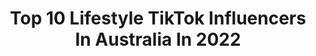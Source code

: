 ---
title: Top 10 Lifestyle TikTok Influencers In Australia In 2022
description: >-
  Find top lifestyle TikTok influencers in Australia in 2022. Most popular hashtags: #fyp #foryoupage #duet #aesthetic.
platform: TikTok
hits: 34
text_top: Analyze the most popular TikTok influencers on inBeat.
text_bottom: Our database has 34 TikTok influencers like this in Australia for you to collaborate.
profiles:
  - username: "almondlusk"
    fullname: >-
      a l m o n d l u s k
    bio: >-
      lifestyle videos
    location: "Australia"
    followers: 49200
    engagement: 2469
    commentsToLikes: 0.025960
    id: ckaftkvgx5r7z0i78qmmri4rw
    verified: false
    hashtags: "#fyp, #morning, #christmas, #almondlusk"
  - username: "oi.oiii"
    fullname: >-
      jael :)
    bio: >-
      BLACK LIVES MATTER covers/originals :)) (& me exposing my 1d lifestyle... oops)
    location: "Australia"
    followers: 31500
    engagement: 2608
    commentsToLikes: 0.036866
    id: ckbf76fbmwvmx0j23kkji392z
    verified: false
    hashtags: "#tommo, #fineline, #1d, #cherry"
  - username: "overpackedsuitcase"
    fullname: >-
      Raphaela
    bio: >-
      🧳 travel + lifestyle 💖 🌙 Follow me on IG: @overpackedsuitcase
    location: "Australia"
    followers: 2061
    engagement: 1014
    commentsToLikes: 0.236890
    id: ck9dwvm4mqr8n0j782b3cz8fl
    verified: false
    hashtags: "#fyp, #sydneyblogger, #sheisnotlost, #australia"
  - username: "20thcenturyclips"
    fullname: >-
      Fan Guixin
    bio: >-
      A little peek at our past lifestyle 🎥 Occasionally plays some mediocre erhu 🎶
    location: "Australia"
    followers: 463400
    engagement: 1384
    commentsToLikes: 0.012333
    id: ckcjdsn39a5zj0j23fk8buefk
    verified: false
    hashtags: "#1970s, #vintage, #commercial, #1960s"
  - username: "georgiebidesi"
    fullname: >-
      Georgie Bidesi
    bio: >-
      Entrepreneur Lifestyle blog: www.georgiebidesi.com SM ebook, link below📈
    location: "Australia"
    followers: 78700
    engagement: 2304
    commentsToLikes: 0.013905
    id: ck8kohukvhr2l0j783erw8mhk
    verified: false
    hashtags: "#uk, #darkacademia, #aesthetic, #london"
  - username: "pryormerryn"
    fullname: >-
      Pryormerryn 
    bio: >-
      Did this as a joke now it’s a lifestyle🤷🏽‍♀️ Yes I’m 19
    location: "Australia"
    followers: 42200
    engagement: 1726
    commentsToLikes: 0.027640
    id: ckdn985c3fna50j23fpzx70vv
    verified: false
    hashtags: "#aboriginalaustralia, #fyp, #hungryjacksfreeglass, #boo"
  - username: "horsepowerinc"
    fullname: >-
      Horsepower Inc
    bio: >-
      Independent #Automotive Lifestyle Brand - IG/FB: @hp.inc #horsepowerinc #sendit
    location: "Australia"
    followers: 34500
    engagement: 1190
    commentsToLikes: 0.018958
    id: ckb9av2sswbuj0j23l6nywasg
    verified: false
    hashtags: "#customcars, #cars, #carshow, #aussie"
  - username: "jassturka4"
    fullname: >-
      Jass Turka
    bio: >-
      Health & Fitness 💪 Lifestyle 😎 Food ❤️ SC - nick_turka 👻 Mel 🇦🇺
    location: "Australia"
    followers: 75500
    engagement: 336
    commentsToLikes: 0.031642
    id: ckai3fp8wjp9s0i78tydhilnp
    verified: false
    hashtags: "#beautytutorial, #proudpunjabi, #weightloss, #friends"
  - username: "_kim_lawless_"
    fullname: >-
      Kim
    bio: >-
      •Fitness•health lifestyle• Instagram- kimlawless_fitness
    location: "Australia"
    followers: 47700
    engagement: 851
    commentsToLikes: 0.044897
    id: cka7o7mp10qyp0i78xk1mluw6
    verified: false
    hashtags: "#duet, #fyp, #hi, #lockdown"
  - username: "jadebryantt"
    fullname: >-
      jade <3 
    bio: >-
      hiii🥰 I downloaded tik tok as a joke.. it’s now a lifestyle😳 👉👈🥺
    location: "Australia"
    followers: 4123
    engagement: 2065
    commentsToLikes: 0.017253
    id: ckbknukiji0jw0j23j8tmw5fe
    verified: false
    hashtags: "#fyp, #makeitviral, #yolo, #schoollife"
---